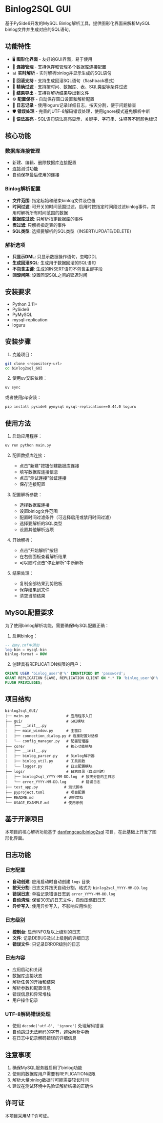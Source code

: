 # Binlog2SQL GUI

基于PySide6开发的MySQL Binlog解析工具，提供图形化界面来解析MySQL binlog文件并生成对应的SQL语句。

## 功能特性

- 🖥️ **图形化界面** - 友好的GUI界面，易于使用
- 🔗 **连接管理** - 支持保存和管理多个数据库连接配置
- 📊 **实时解析** - 实时解析binlog并显示生成的SQL语句
- 🔄 **回滚支持** - 支持生成回滚SQL语句（flashback模式）
- 🎯 **精确过滤** - 支持按时间、数据库、表、SQL类型等条件过滤
- 💾 **结果导出** - 支持将解析结果导出到文件
- ⚙️ **配置保存** - 自动保存窗口设置和解析配置
- 📝 **日志记录** - 使用loguru记录详细日志，按天分割，便于问题排查
- 🛡️ **错误处理** - 完善的UTF-8解码错误处理，使用ignore模式避免解析中断
- 🎨 **语法高亮** - SQL语句语法高亮显示，关键字、字符串、注释等不同颜色标识

## 核心功能

### 数据库连接管理
- 新建、编辑、删除数据库连接配置
- 连接测试功能
- 自动保存最后使用的连接

### Binlog解析配置
- **文件范围**: 指定起始和结束binlog文件及位置
- **时间过滤**: 可开关的时间范围过滤，启用时按指定时间段过滤binlog事件，禁用时解析所有时间范围的数据
- **数据库过滤**: 只解析指定数据库的事件
- **表过滤**: 只解析指定表的事件
- **SQL类型**: 选择要解析的SQL类型（INSERT/UPDATE/DELETE）

### 解析选项
- **只显示DML**: 只显示数据操作语句，忽略DDL
- **生成回滚SQL**: 生成用于数据回滚的SQL语句
- **不包含主键**: 生成的INSERT语句不包含主键字段
- **回滚间隔**: 设置回滚SQL之间的延迟时间

## 安装要求

- Python 3.11+
- PySide6
- PyMySQL
- mysql-replication
- loguru

## 安装步骤

1. 克隆项目：
```bash
git clone <repository-url>
cd binlog2sql_GUI
```

2. 使用uv安装依赖：
```bash
uv sync
```

或者使用pip安装：
```bash
pip install pyside6 pymysql mysql-replication==0.44.0 loguru
```

## 使用方法

1. 启动应用程序：
```bash
uv run python main.py
```

2. 配置数据库连接：
   - 点击"新建"按钮创建数据库连接
   - 填写数据库连接信息
   - 点击"测试连接"验证连接
   - 保存连接配置

3. 配置解析参数：
   - 选择数据库连接
   - 设置binlog文件范围
   - 配置时间过滤条件（可选择启用或禁用时间过滤）
   - 选择要解析的SQL类型
   - 设置其他解析选项

4. 开始解析：
   - 点击"开始解析"按钮
   - 在右侧面板查看解析结果
   - 可以随时点击"停止解析"中断解析

5. 结果处理：
   - 复制全部结果到剪贴板
   - 保存结果到文件
   - 清空当前结果

## MySQL配置要求

为了使用binlog解析功能，需要确保MySQL配置正确：

1. 启用binlog：
```sql
-- 在my.cnf中添加
log-bin = mysql-bin
binlog-format = ROW
```

2. 创建具有REPLICATION权限的用户：
```sql
CREATE USER 'binlog_user'@'%' IDENTIFIED BY 'password';
GRANT REPLICATION SLAVE, REPLICATION CLIENT ON *.* TO 'binlog_user'@'%';
FLUSH PRIVILEGES;
```

## 项目结构

```
binlog2sql_GUI/
├── main.py                 # 应用程序入口
├── gui/                    # GUI模块
│   ├── __init__.py
│   ├── main_window.py      # 主窗口
│   ├── connection_dialog.py # 连接配置对话框
│   └── config_manager.py   # 配置管理器
├── core/                   # 核心功能模块
│   ├── __init__.py
│   ├── binlog_parser.py    # Binlog解析器
│   ├── binlog_util.py      # 工具函数
│   └── logger.py           # 日志配置模块
├── logs/                   # 日志目录（自动创建）
│   ├── binlog2sql_YYYY-MM-DD.log  # 按天分割的主日志
│   └── error_YYYY-MM-DD.log       # 错误日志
├── test_app.py            # 测试脚本
├── pyproject.toml          # 项目配置
├── README.md              # 说明文档
└── USAGE_EXAMPLE.md       # 使用示例
```

## 基于开源项目

本项目的核心解析功能基于 [danfengcao/binlog2sql](https://github.com/danfengcao/binlog2sql) 项目，在此基础上开发了图形化界面。

## 日志功能

### 日志配置
- **自动创建**: 应用启动时自动创建 `logs` 目录
- **按天分割**: 日志文件按天自动分割，格式为 `binlog2sql_YYYY-MM-DD.log`
- **错误日志**: 单独记录错误日志到 `error_YYYY-MM-DD.log`
- **自动清理**: 保留30天的日志文件，自动压缩旧日志
- **异步写入**: 使用异步写入，不影响应用性能

### 日志级别
- **控制台**: 显示INFO及以上级别的日志
- **文件**: 记录DEBUG及以上级别的详细日志
- **错误文件**: 只记录ERROR级别的日志

### 日志内容
- 应用启动和关闭
- 数据库连接状态
- 解析任务的开始和结束
- 解析参数和配置信息
- 错误信息和异常堆栈
- 用户操作记录

### UTF-8解码错误处理
- 使用 `decode('utf-8', 'ignore')` 处理解码错误
- 自动跳过无法解码的字节，避免解析中断
- 在日志中记录解码错误的详细信息

## 注意事项

1. 确保MySQL服务器启用了binlog功能
2. 使用的数据库用户需要有REPLICATION权限
3. 解析大量binlog数据时可能需要较长时间
4. 建议在测试环境中先验证解析结果的正确性

## 许可证

本项目采用MIT许可证。